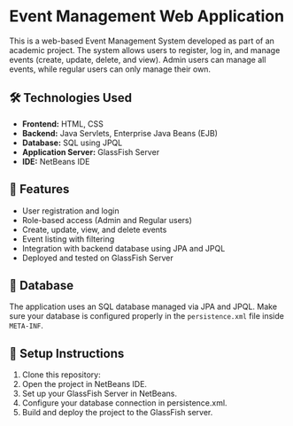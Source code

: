 # Event Management Web Application

This is a web-based Event Management System developed as part of an academic project. The system allows users to register, log in, and manage events (create, update, delete, and view). Admin users can manage all events, while regular users can only manage their own.

## 🛠 Technologies Used

- **Frontend:** HTML, CSS
- **Backend:** Java Servlets, Enterprise Java Beans (EJB)
- **Database:** SQL using JPQL
- **Application Server:** GlassFish Server
- **IDE:** NetBeans IDE

## 📂 Features

- User registration and login
- Role-based access (Admin and Regular users)
- Create, update, view, and delete events
- Event listing with filtering
- Integration with backend database using JPA and JPQL
- Deployed and tested on GlassFish Server

## 💾 Database

The application uses an SQL database managed via JPA and JPQL. Make sure your database is configured properly in the `persistence.xml` file inside `META-INF`.

## 🔧 Setup Instructions

1. Clone this repository:
2. Open the project in NetBeans IDE.
3. Set up your GlassFish Server in NetBeans.
4. Configure your database connection in persistence.xml.
5. Build and deploy the project to the GlassFish server.


